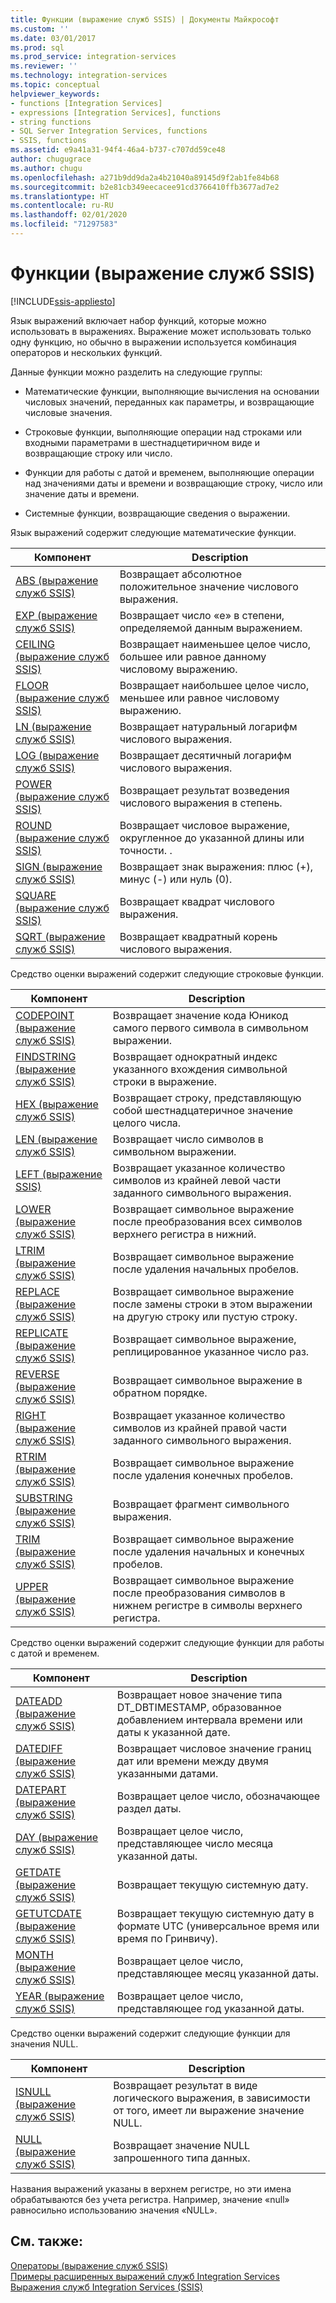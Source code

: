 ```yaml
---
title: Функции (выражение служб SSIS) | Документы Майкрософт
ms.custom: ''
ms.date: 03/01/2017
ms.prod: sql
ms.prod_service: integration-services
ms.reviewer: ''
ms.technology: integration-services
ms.topic: conceptual
helpviewer_keywords:
- functions [Integration Services]
- expressions [Integration Services], functions
- string functions
- SQL Server Integration Services, functions
- SSIS, functions
ms.assetid: e9a41a31-94f4-46a4-b737-c707dd59ce48
author: chugugrace
ms.author: chugu
ms.openlocfilehash: a271b9dd9da2a4b21040a89145d9f2ab1fe84b68
ms.sourcegitcommit: b2e81cb349eecacee91cd3766410ffb3677ad7e2
ms.translationtype: HT
ms.contentlocale: ru-RU
ms.lasthandoff: 02/01/2020
ms.locfileid: "71297583"
---
```

# <a name="functions-ssis-expression"></a>Функции (выражение служб SSIS)

[!INCLUDE[ssis-appliesto](../../includes/ssis-appliesto-ssvrpluslinux-asdb-asdw-xxx.md)]


  Язык выражений включает набор функций, которые можно использовать в выражениях. Выражение может использовать только одну функцию, но обычно в выражении используется комбинация операторов и нескольких функций.  
  
 Данные функции можно разделить на следующие группы:  
  
-   Математические функции, выполняющие вычисления на основании числовых значений, переданных как параметры, и возвращающие числовые значения.  
  
-   Строковые функции, выполняющие операции над строками или входными параметрами в шестнадцетиричном виде и возвращающие строку или число.  
  
-   Функции для работы с датой и временем, выполняющие операции над значениями даты и времени и возвращающие строку, число или значение даты и времени.  
  
-   Системные функции, возвращающие сведения о выражении.  
  
 Язык выражений содержит следующие математические функции.  
  
|Компонент|Description|  
|--------------|-----------------|  
|[ABS (выражение служб SSIS)](../../integration-services/expressions/abs-ssis-expression.md)|Возвращает абсолютное положительное значение числового выражения.|  
|[EXP (выражение служб SSIS)](../../integration-services/expressions/exp-ssis-expression.md)|Возвращает число «е» в степени, определяемой данным выражением.|  
|[CEILING (выражение служб SSIS)](../../integration-services/expressions/ceiling-ssis-expression.md)|Возвращает наименьшее целое число, большее или равное данному числовому выражению.|  
|[FLOOR (выражение служб SSIS)](../../integration-services/expressions/floor-ssis-expression.md)|Возвращает наибольшее целое число, меньшее или равное числовому выражению.|  
|[LN (выражение служб SSIS)](../../integration-services/expressions/ln-ssis-expression.md)|Возвращает натуральный логарифм числового выражения.|  
|[LOG (выражение служб SSIS)](../../integration-services/expressions/log-ssis-expression.md)|Возвращает десятичный логарифм числового выражения.|  
|[POWER (выражение служб SSIS)](../../integration-services/expressions/power-ssis-expression.md)|Возвращает результат возведения числового выражения в степень.|  
|[ROUND (выражение служб SSIS)](../../integration-services/expressions/round-ssis-expression.md)|Возвращает числовое выражение, округленное до указанной длины или точности. .|  
|[SIGN (выражение служб SSIS)](../../integration-services/expressions/sign-ssis-expression.md)|Возвращает знак выражения: плюс (+), минус (-) или нуль (0).|  
|[SQUARE (выражение служб SSIS)](../../integration-services/expressions/square-ssis-expression.md)|Возвращает квадрат числового выражения.|  
|[SQRT (выражение служб SSIS)](../../integration-services/expressions/sqrt-ssis-expression.md)|Возвращает квадратный корень числового выражения.|  
  
 Средство оценки выражений содержит следующие строковые функции.  
  
|Компонент|Description|  
|--------------|-----------------|  
|[CODEPOINT (выражение служб SSIS)](../../integration-services/expressions/codepoint-ssis-expression.md)|Возвращает значение кода Юникод самого первого символа в символьном выражении.|  
|[FINDSTRING (выражение служб SSIS)](../../integration-services/expressions/findstring-ssis-expression.md)|Возвращает однократный индекс указанного вхождения символьной строки в выражение.|  
|[HEX (выражение служб SSIS)](../../integration-services/expressions/hex-ssis-expression.md)|Возвращает строку, представляющую собой шестнадцатеричное значение целого числа.|  
|[LEN (выражение служб SSIS)](../../integration-services/expressions/len-ssis-expression.md)|Возвращает число символов в символьном выражении.|  
|[LEFT (выражение SSIS)](../../integration-services/expressions/left-ssis-expression.md)|Возвращает указанное количество символов из крайней левой части заданного символьного выражения.|  
|[LOWER (выражение служб SSIS)](../../integration-services/expressions/lower-ssis-expression.md)|Возвращает символьное выражение после преобразования всех символов верхнего регистра в нижний.|  
|[LTRIM (выражение служб SSIS)](../../integration-services/expressions/ltrim-ssis-expression.md)|Возвращает символьное выражение после удаления начальных пробелов.|  
|[REPLACE (выражение служб SSIS)](../../integration-services/expressions/replace-ssis-expression.md)|Возвращает символьное выражение после замены строки в этом выражении на другую строку или пустую строку.|  
|[REPLICATE (выражение служб SSIS)](../../integration-services/expressions/replicate-ssis-expression.md)|Возвращает символьное выражение, реплицированное указанное число раз.|  
|[REVERSE (выражение служб SSIS)](../../integration-services/expressions/reverse-ssis-expression.md)|Возвращает символьное выражение в обратном порядке.|  
|[RIGHT (выражение служб SSIS)](../../integration-services/expressions/right-ssis-expression.md)|Возвращает указанное количество символов из крайней правой части заданного символьного выражения.|  
|[RTRIM (выражение служб SSIS)](../../integration-services/expressions/rtrim-ssis-expression.md)|Возвращает символьное выражение после удаления конечных пробелов.|  
|[SUBSTRING (выражение служб SSIS)](../../integration-services/expressions/substring-ssis-expression.md)|Возвращает фрагмент символьного выражения.|  
|[TRIM (выражение служб SSIS)](../../integration-services/expressions/trim-ssis-expression.md)|Возвращает символьное выражение после удаления начальных и конечных пробелов.|  
|[UPPER (выражение служб SSIS)](../../integration-services/expressions/upper-ssis-expression.md)|Возвращает символьное выражение после преобразования символов в нижнем регистре в символы верхнего регистра.|  
  
 Средство оценки выражений содержит следующие функции для работы с датой и временем.  
  
|Компонент|Description|  
|--------------|-----------------|  
|[DATEADD (выражение служб SSIS)](../../integration-services/expressions/dateadd-ssis-expression.md)|Возвращает новое значение типа DT_DBTIMESTAMP, образованное добавлением интервала времени или даты к указанной дате.|  
|[DATEDIFF (выражение служб SSIS)](../../integration-services/expressions/datediff-ssis-expression.md)|Возвращает числовое значение границ дат или времени между двумя указанными датами.|  
|[DATEPART (выражение служб SSIS)](../../integration-services/expressions/datepart-ssis-expression.md)|Возвращает целое число, обозначающее раздел даты.|  
|[DAY (выражение служб SSIS)](../../integration-services/expressions/day-ssis-expression.md)|Возвращает целое число, представляющее число месяца указанной даты.|  
|[GETDATE (выражение служб SSIS)](../../integration-services/expressions/getdate-ssis-expression.md)|Возвращает текущую системную дату.|  
|[GETUTCDATE (выражение служб SSIS)](../../integration-services/expressions/getutcdate-ssis-expression.md)|Возвращает текущую системную дату в формате UTC (универсальное время или время по Гринвичу).|  
|[MONTH (выражение служб SSIS)](../../integration-services/expressions/month-ssis-expression.md)|Возвращает целое число, представляющее месяц указанной даты.|  
|[YEAR (выражение служб SSIS)](../../integration-services/expressions/year-ssis-expression.md)|Возвращает целое число, представляющее год указанной даты.|  
  
 Средство оценки выражений содержит следующие функции для значения NULL.  
  
|Компонент|Description|  
|--------------|-----------------|  
|[ISNULL (выражение служб SSIS)](../../integration-services/expressions/isnull-ssis-expression.md)|Возвращает результат в виде логического выражения, в зависимости от того, имеет ли выражение значение NULL.|  
|[NULL (выражение служб SSIS)](../../integration-services/expressions/null-ssis-expression.md)|Возвращает значение NULL запрошенного типа данных.|  
  
 Названия выражений указаны в верхнем регистре, но эти имена обрабатываются без учета регистра. Например, значение «null» равносильно использованию значения «NULL».  
  
## <a name="see-also"></a>См. также:  
 [Операторы (выражение служб SSIS)](../../integration-services/expressions/operators-ssis-expression.md)   
 [Примеры расширенных выражений служб Integration Services](../../integration-services/expressions/examples-of-advanced-integration-services-expressions.md)   
 [Выражения служб Integration Services (SSIS)](../../integration-services/expressions/integration-services-ssis-expressions.md)  
  
  
